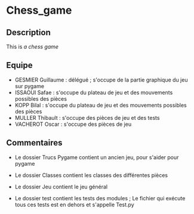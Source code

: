 # Chess_game

## Description
This is *a chess game*

## Equipe
* GESMIER Guillaume : délégué ; s'occupe de la partie graphique du jeu sur pygame
* ISSAOUI Safae : s'occupe du plateau de jeu et des mouvements possibles des pièces
* KOPP Bilal : s'occupe du plateau de jeu et des mouvements possibles des pièces
* MULLER Thibault : s'occupe des pièces de jeu et des tests
* VACHEROT Oscar : s'occupe des pièces de jeu

## Commentaires
* Le dossier Trucs Pygame contient un ancien jeu, pour s'aider pour pygame

* Le dossier Classes contient les classes des différentes pièces

* Le dossier Jeu contient le jeu général

* Le dossier test contient les tests des modules ; Le fichier qui exécute tous ces tests est en dehors et s'appelle Test.py